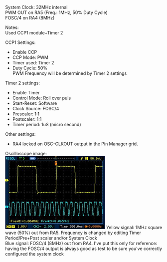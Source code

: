 System Clock: 32MHz internal  
PWM OUT on RA5 (Freq.: 1MHz, 50% Duty Cycle)  
FOSC/4 on RA4 (8MHz)  
  
Notes:  
Used CCP1 module+Timer 2  

CCP1 Settings:
- Enable CCP
- CCP Mode: PWM
- Timer used: Timer 2
- Duty Cycle: 50%  
PWM Frequency will be determined by Timer 2 settings  

Timer 2 settings:  
- Enable Timer
- Control Mode: Roll over puls
- Start-Reset: Software
- Clock Source: FOSC/4
- Prescaler: 1:1
- Postscaler: 1:1
- Timer period: 1uS (micro second)

Other settings:
- RA4 locked on OSC-CLKOUT output in the Pin Manager grid.  

Oscilloscope image:  
![Oscilloscope image - 1MHz on RA5, FOSC/4 on RA4](../assets/PIC16F18446_PWM_example.jpg)
Yellow signal: 1MHz square wave (50%) out from RA5. Frequency is changed by editing Timer Period/Pre+Post scaler and/or System Clock  
Blue signal: FOSC/4 (8MHz) out from RA4. I've put this only for reference: having the FOSC/4 output is always good as test to be sure you've correctly configured the system clock
